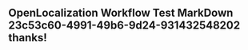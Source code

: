 <properties
ms.topic="hero-topic"
ms.test1="hero-topic"
ms.test2="test"/>


## OpenLocalization Workflow Test MarkDown 23c53c60-4991-49b6-9d24-931432548202 thanks!



<!--HONumber=Sep16_HO1-->



